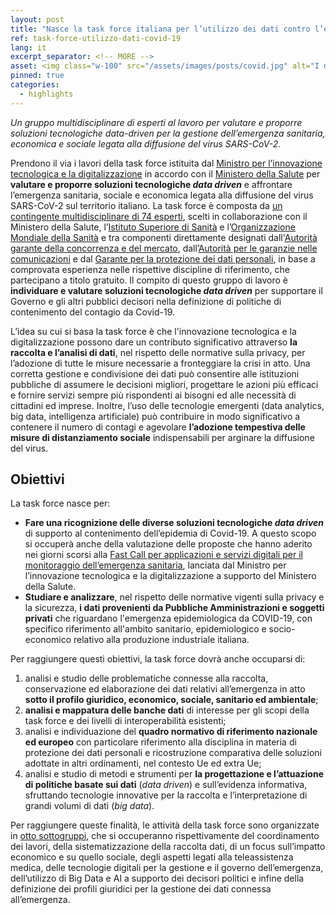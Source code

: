 ```yaml
---
layout: post
title: "Nasce la task force italiana per l’utilizzo dei dati contro l’emergenza Covid-19" 
ref: task-force-utilizzo-dati-covid-19
lang: it
excerpt_separator: <!-- MORE -->
asset: <img class="w-100" src="/assets/images/posts/covid.jpg" alt="I dati contro l'emergenza Covid-19"/>
pinned: true 
categories:
  - highlights
---
```


_Un gruppo multidisciplinare di esperti al lavoro per valutare e proporre soluzioni tecnologiche data-driven per la gestione dell’emergenza sanitaria, economica e sociale legata alla diffusione del virus SARS-CoV-2._

<!-- MORE -->

Prendono il via i lavori della task force istituita dal [Ministro per l’innovazione tecnologica e la digitalizzazione](https://innovazione.gov.it/) in accordo con il [Ministero della Salute](http://www.salute.gov.it/portale/home.html) per **valutare e proporre soluzioni tecnologiche _data driven_** e affrontare l’emergenza sanitaria, sociale e economica legata alla diffusione del virus SARS-CoV-2 sul territorio italiano. La task force è composta da [un contingente multidisciplinare di 74 esperti](https://innovazione.gov.it/DM-task-force/), scelti in collaborazione con il Ministero della Salute, l’[Istituto Superiore di Sanità](https://www.iss.it/) e l’[Organizzazione Mondiale della Sanità](https://www.who.int/peh-emf/publications/italy_dis/en/) e tra componenti direttamente designati dall'[Autorità  garante della concorrenza e del mercato](https://www.agcm.it/), dall’[Autorità per le garanzie nelle comunicazioni](https://www.agcom.it/) e dal [Garante per la protezione dei dati personali](https://www.garanteprivacy.it/), in base a comprovata esperienza nelle rispettive discipline di riferimento, che partecipano a titolo gratuito. Il compito di questo gruppo di lavoro è **individuare e valutare soluzioni tecnologiche _data driven_** per supportare il Governo e gli altri pubblici decisori nella definizione di politiche di contenimento del contagio da Covid-19. 

L’idea su cui si basa la task force è che l'innovazione tecnologica e la digitalizzazione possono dare un contributo significativo attraverso **la raccolta e l’analisi di dati**, nel rispetto delle normative sulla privacy, per l’adozione di tutte le misure necessarie a fronteggiare la crisi in atto. Una corretta gestione e condivisione dei dati può consentire alle istituzioni pubbliche di assumere le decisioni migliori, progettare le azioni più efficaci e fornire servizi sempre più rispondenti ai bisogni ed alle necessità di cittadini ed imprese. Inoltre, l’uso delle tecnologie emergenti (data analytics, big data, intelligenza artificiale) può contribuire in modo significativo a contenere il numero di contagi e agevolare **l’adozione tempestiva delle misure di distanziamento sociale** indispensabili per arginare la diffusione del virus.

## Obiettivi 

La task force nasce per: 

- **Fare una ricognizione delle diverse soluzioni tecnologiche _data driven_** di supporto al contenimento dell’epidemia di Covid-19. A questo scopo si occuperà anche della valutazione delle proposte che hanno aderito nei giorni scorsi alla [Fast Call per applicazioni e servizi digitali per il monitoraggio dell’emergenza sanitaria](https://innovazione.gov.it/telemedicina-e-sistemi-di-monitoraggio-una-call-per-tecnologie-per-il-contrasto-alla-diffusione-del-covid-19/), lanciata dal Ministro per l’innovazione tecnologica e la digitalizzazione a supporto del Ministero della Salute.
- **Studiare e analizzare**, nel rispetto delle normative vigenti sulla privacy e la sicurezza, **i dati provenienti da Pubbliche Amministrazioni e soggetti privati** che riguardano l'emergenza epidemiologica da COVID-19, con specifico riferimento all'ambito sanitario, epidemiologico e socio-economico relativo alla produzione industriale italiana.

Per raggiungere questi obiettivi, la task force dovrà anche occuparsi di:

  1. analisi e studio delle problematiche connesse alla raccolta, conservazione ed elaborazione dei dati relativi all’emergenza in atto **sotto il profilo giuridico, economico, sociale, sanitario ed ambientale**;
  2. **analisi e mappatura delle banche dati** di interesse per gli scopi della task force e dei livelli di interoperabilità esistenti;
  3. analisi e individuazione del **quadro normativo di riferimento nazionale ed europeo** con particolare riferimento alla disciplina in materia di protezione dei dati personali e ricostruzione comparativa delle soluzioni adottate in altri ordinamenti, nel contesto Ue ed extra Ue;
  4. analisi e studio di metodi e strumenti per **la progettazione e l’attuazione di politiche basate sui dati** (_data driven_) e sull’evidenza informativa, sfruttando tecnologie innovative per la raccolta e l’interpretazione di grandi volumi di dati (_big data_).

Per raggiungere queste finalità, le attività della task force sono organizzate in [otto sottogruppi](https://innovazione.gov.it/DM-task-force/), che si occuperanno rispettivamente del coordinamento dei lavori, della sistematizzazione della raccolta dati, di un focus sull’impatto economico e su quello sociale, degli aspetti legati alla teleassistenza medica, delle tecnologie digitali per la gestione e il governo dell’emergenza, dell’utilizzo di Big Data e AI a supporto dei decisori politici e infine della definizione dei profili giuridici per la gestione dei dati connessa all’emergenza.
